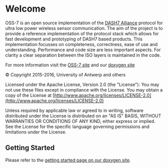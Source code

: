 # Welcome

OSS-7 is an open source implementation of the [DASH7 Alliance](http://www.dash7-alliance.org) protocol for ultra low power wireless sensor communication. The aim of the project is to provide a reference implementation of the protocol stack which allows for fast development and prototyping of DASH7 based products. This implementation focusses on completeness, correctness, ease of use and understanding. Performance and code size are less important aspects. For clarity a clear separation between the ISO layers is maintained in the code.

For more information visit the [OSS-7 site](http://mosaic-lopow.github.io/dash7-ap-open-source-stack/) and our [doxygen site](http://mosaic-lopow.github.io/dash7-ap-open-source-stack/doxygen/)

&copy; Copyright 2015-2016, University of Antwerp and others

Licensed under the Apache License, Version 2.0 (the "License"): You may not use these files except in compliance with the License. You may obtain a copy of the License at [http://www.apache.org/licenses/LICENSE-2.0](http://www.apache.org/licenses/LICENSE-2.0)

Unless required by applicable law or agreed to in writing, software distributed under the License is distributed on an "AS IS" BASIS, WITHOUT WARRANTIES OR CONDITIONS OF ANY KIND, either express or implied. See the License for the specific language governing permissions and limitations under the License.

## Getting Started

Please refer to the [getting started page on our doxygen site](http://mosaic-lopow.github.io/dash7-ap-open-source-stack/doxygen/md_gettingstarted.html).

